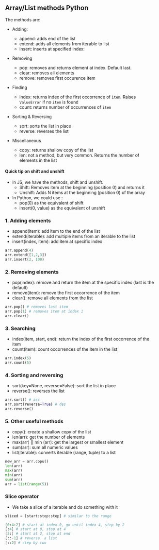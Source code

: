 ## Array/List methods Python

The methods are:

- Adding:

  - append: adds end of the list
  - extend: adds all elements from iterable to list
  - insert: inserts at specified index:

- Removing

  - pop: removes and returns element at index. Default last.
  - clear: removes all elements
  - remove: removes first occurence item

- Finding

  - index: returns index of the first occorrence of `item`. Raises `ValueError` if no `item` is found
  - count: returns number of occurrences of `item`

- Sorting & Reversing

  - sort: sorts the list in place
  - reverse: reverses the list

- Miscellaneous
  - copy: returns shallow copy of the list
  - len: not a method, but very common. Returns the number of elements in the list

#### Quick tip on shift and unshift

- In JS, we have the methods, shift and unshift.
  - Shift: Removes item at the beginning (position 0) and returns it
  - Unshift: Adds N items at the beginning (position 0) of the array
- In Python, we could use :
  - pop(0) as the equivalent of shift
  - insert(0, value) as the equivalent of unshift

### 1. Adding elements

- append(item): add item to the end of the list
- extend(iterable): add multiple items from an iterable to the list
- insert(index, item): add item at specific index

```py
arr.append(4)
arr.extend([1,2,3])
arr.insert(2, 100)
```

### 2. Removing elements

- pop(index): remove and return the item at the specific index (last is the default)
- remove(item): remove the first occorrence of the item
- clear(): remove all elements from the list

```py
arr.pop() # removes last item
arr.pop(1) # removes item at index 1
arr.clear()
```

### 3. Searching

- index(item, start, end): return the index of the first occorrence of the item
- count(item): count occorrences of the item in the list

```py
arr.index(5)
arr.count(5)
```

### 4. Sorting and reversing

- sort(key=None, reverse=False): sort the list in place
- reverse(): reverses the list

```py
arr.sort() # asc
arr.sort(reverse=True) # des
arr.reverse()
```

### 5. Other useful methods

- copy(): create a shallow copy of the list
- len(arr): get the number of elements
- max(arr) || min (arr): get the largest or smallest element
- sum(arr): sum all numeric values
- list(iterable): converts iterable (range, tuple) to a list

```py
new_arr = arr.copu()
len(arr)
max(arr)
min(arr)
sum(arr)
arr = list(range(5))
```

### Slice operator

- We take a slice of a iterable and do something with it

```py
sliced = [start:stop:step] # similar to the range

[0:4:2] # start at index 0, go until index 4, step by 2
[:4] # start at 0, stop at 4
[2:] # start at 2, stop at end
[::-1] # reverse  a list
[::2] # step by two
```
